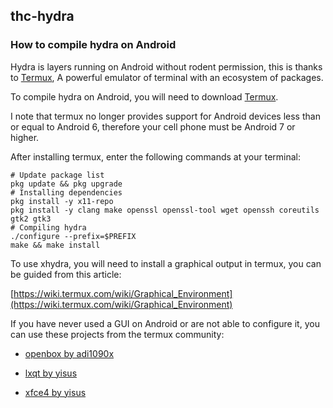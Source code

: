 ## thc-hydra
### How to compile hydra on Android

Hydra is layers running on Android without rodent permission,
this is thanks to [Termux](https://termux.com/), A powerful emulator
of terminal with an ecosystem of packages. 

To compile hydra on Android, you will need to download 
[Termux](https://termux.com/). 

I note that termux no longer provides support
for Android devices less than or equal to Android 6,
therefore your cell phone must be Android 7 or higher. 

After installing termux, enter the following commands 
at your terminal:

```
# Update package list 
pkg update && pkg upgrade
# Installing dependencies
pkg install -y x11-repo
pkg install -y clang make openssl openssl-tool wget openssh coreutils gtk2 gtk3
# Compiling hydra
./configure --prefix=$PREFIX
make && make install 
```

To use xhydra, you will need to install a graphical output in termux, you can be guided from this article:

[https://wiki.termux.com/wiki/Graphical_Environment](https://wiki.termux.com/wiki/Graphical_Environment)

If you have never used a GUI on Android or are not able to configure it, 
you can use these projects from the termux community:

- [openbox by adi1090x](https://github.com/adi1090x/termux-desktop) 

- [lxqt by yisus](https://github.com/Yisus7u7/termux-desktop-lxqt)

- [xfce4 by yisus](https://github.com/Yisus7u7/termux-desktop-xfce) 
